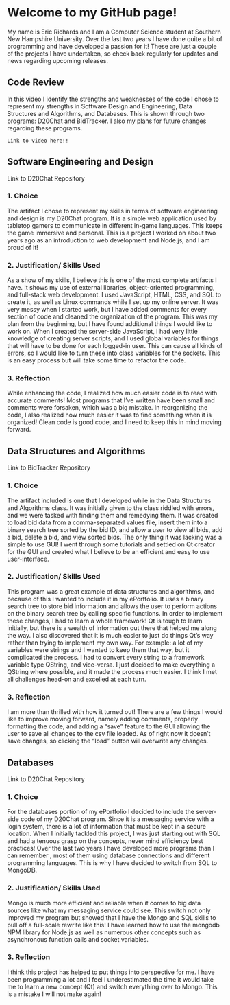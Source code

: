 # Welcome to my GitHub page!

My name is Eric Richards and I am a Computer Science student at Southern New Hampshire University. Over the last two years I have done quite a bit of programming and have developed a passion for it! These are just a couple of the projects I have undertaken, so check back regularly for updates and news regarding upcoming releases.

## Code Review

In this video I identify the strengths and weaknesses of the code I chose to represent my strengths in Software Design and Engineering, Data Structures and Algorithms, and Databases. This is shown through two programs: D20Chat and BidTracker. I also my plans for future changes regarding these programs.

    Link to video here!!

## Software Engineering and Design

Link to D20Chat Repository

### 1. Choice

The artifact I chose to represent my skills in terms of software engineering and design is my D20Chat program. It is a simple web application used by tabletop gamers to communicate in different in-game languages. This keeps the game immersive and personal. This is a project I worked on about two years ago as an introduction to web development and Node.js, and I am proud of it!

### 2. Justification/ Skills Used

As a show of my skills, I believe this is one of the most complete artifacts I have. It shows my use of external libraries, object-oriented programming, and full-stack web development. I used JavaScript, HTML, CSS, and SQL to create it, as well as Linux commands while I set up my online server. It was very messy when I started work, but I have added comments for every section of code and cleaned the organization of the program.  This was my plan from the beginning, but I have found additional things I would like to work on. When I created the server-side JavaScript, I had very little knowledge of creating server scripts, and I used global variables for things that will have to be done for each logged-in user. This can cause all kinds of errors, so I would like to turn these into class variables for the sockets. This is an easy process but will take some time to refactor the code. 

### 3. Reflection

While enhancing the code, I realized how much easier code is to read with accurate comments! Most programs that I’ve written have been small and comments were forsaken, which was a big mistake. In reorganizing the code, I also realized how much easier it was to find something when it is organized! Clean code is good code, and I need to keep this in mind moving forward.

## Data Structures and Algorithms

Link to BidTracker Repository

### 1. Choice

The artifact included is one that I developed while in the Data Structures and Algorithms class. It was initially given to the class riddled with errors, and we were tasked with finding them and remedying them. It was created to load bid data from a comma-separated values file, insert them into a  binary search tree sorted by the bid ID, and allow a user to view all bids, add a bid, delete a bid, and view sorted bids. The only thing it was lacking was a simple to use GUI! I went through some tutorials and settled on Qt creator for the GUI and created what I believe to be an efficient and easy to use user-interface.

### 2. Justification/ Skills Used

This program was a great example of data structures and algorithms, and because of this I wanted to include it in my ePortfolio. It uses a binary search tree to store bid information and allows the user to perform actions on the binary search tree by calling specific functions. In order to implement these changes, I had to learn a whole framework! Qt is tough to learn initially, but there is a wealth of information out there that helped me along the way. I also discovered that it is much easier to just do things Qt’s way rather than trying to implement my own way. For example: a lot of my variables were strings and I wanted to keep them that way, but it complicated the process. I had to convert every string to a framework variable type QString, and vice-versa. I just decided to make everything a QString where possible, and it made the process much easier. I think I met all challenges head-on and excelled at each turn.

### 3. Reflection

I am more than thrilled with how it turned out! There are a few things I would like to improve moving forward, namely adding comments, properly formatting the code, and adding a “save” feature to the GUI allowing the user to save all changes to the csv file loaded. As of right now it doesn’t save changes, so clicking the “load” button will overwrite any changes. 

## Databases

Link to D20Chat Repository

### 1. Choice

For the databases portion of my ePortfolio I decided to include the server-side code of my D20Chat program. Since it is a messaging service with a login system, there is a lot of information that must be kept in a secure location. When I initially tackled this project, I was just starting out with SQL and had a tenuous grasp on the concepts, never mind efficiency best practices! Over the last two years I have developed more programs than I can remember , most of them using database connections and different programming languages. This is why I have decided to switch from SQL to MongoDB. 

### 2. Justification/ Skills Used

Mongo is much more efficient and reliable when it comes to big data sources like what my messaging service could see. This switch not only improved my program but showed that I have the Mongo and SQL skills to pull off a full-scale rewrite like this! I have learned how to use the mongodb NPM library for Node.js as well as numerous other concepts such as asynchronous function calls and socket variables.

### 3. Reflection

I think this project has helped to put things into perspective for me. I have been programming a lot and I feel I underestimated the time it would take me to learn a new concept (Qt) and switch everything over to Mongo. This is a mistake I will not make again! 

